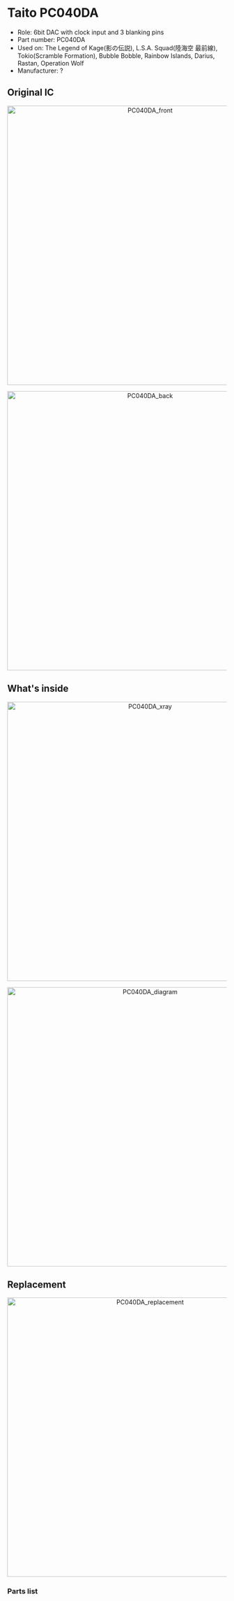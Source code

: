 # Taito PC040DA
* Role: 6bit DAC with clock input and 3 blanking pins
* Part number: PC040DA
* Used on: The Legend of Kage(影の伝説), L.S.A. Squad(陸海空 最前線), Tokio(Scramble Formation), Bubble Bobble, Rainbow Islands, Darius, Rastan, Operation Wolf
* Manufacturer: ?




## Original IC
<p align=center><img alt="PC040DA_front" src="./PC040DA_front.jpg" height="auto" width="640"></p>

<p align=center><img alt="PC040DA_back" src="./PC040DA_back.jpg" height="auto" width="640"></p>

## What's inside
<p align=center><img alt="PC040DA_xray" src="./PC040DA_xray.png" height="auto" width="640"></p>

<p align=center><img alt="PC040DA_diagram" src="./PC040DA_diagram.png" height="auto" width="640"></p>


## Replacement
<p align=center><img alt="PC040DA_replacement" src="./PC040DA_replacement.jpg" height="auto" width="640"></p>

### Parts list
